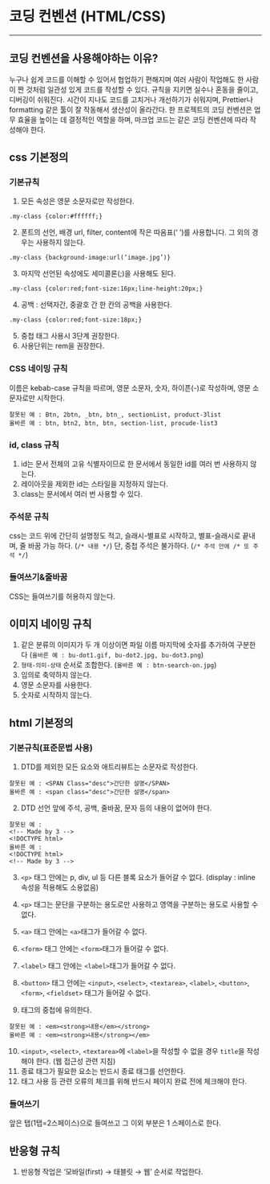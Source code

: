 # 코딩 컨벤션 (HTML/CSS)

---

## 코딩 컨벤션을 사용해야하는 이유?

누구나 쉽게 코드를 이해할 수 있어서 협업하기 편해지며 여러 사람이 작업해도 한 사람이 짠 것처럼 일관성 있게 코드를 작성할 수 있다.
규칙을 지키면 실수나 혼동을 줄이고, 디버깅이 쉬워진다. 시간이 지나도 코드를 고치거나 개선하기가 쉬워지며, Prettier나 formatting 같은 툴이 잘 작동해서 생산성이 올라간다.
한 프로젝트의 코딩 컨벤션은 업무 효율을 높이는 데 결정적인 역할을 하며, 마크업 코드는 같은 코딩 컨벤션에 따라 작성해야 한다.

## css 기본정의

### 기본규칙

1. 모든 속성은 영문 소문자로만 작성한다.

```
.my-class {color:#ffffff;}
```

2. 폰트의 선언, 배경 url, filter, content에 작은 따옴표(‘ ’)를 사용합니다. 그 외의 경우는 사용하지 않는다.

```
.my-class {background-image:url(‘image.jpg’)}
```

3. 마지막 선언된 속성에도 세미콜론(;)을 사용해도 된다.

```
.my-class {color:red;font-size:16px;line-height:20px;}
```

4. 공백 : 선택자간, 중괄호 간 한 칸의 공백을 사용한다.

```
.my-class {color:red;font-size:18px;}
```

5. 중첩 태그 사용시 3단계 권장한다.
6. 사용단위는 rem을 권장한다.

### CSS 네이밍 규칙

이름은 kebab-case 규칙을 따르며, 영문 소문자, 숫자, 하이픈(-)로 작성하며, 영문 소문자로만 시작한다.

```
잘못된 예 : Btn, 2btn, _btn, btn_, sectionList, product-3list
올바른 예 : btn, btn2, btn, btn, section-list, procude-list3
```

### id, class 규칙

1. id는 문서 전체의 고유 식별자이므로 한 문서에서 동일한 id를 여러 번 사용하지 않는다.
2. 레이아웃을 제외한 id는 스타일을 지정하지 않는다.
3. class는 문서에서 여러 번 사용할 수 있다.

### 주석문 규칙

css는 코드 위에 간단히 설명정도 적고, 슬래시-별표로 시작하고, 별표-슬래시로 끝내며, 줄 바꿈 가능 하다. (`/* 내용 */`)
단, 중첩 주석은 불가하다. (`/* 주석 안에 /* 또 주석 */`)

### 들여쓰기&줄바꿈

CSS는 들여쓰기를 허용하지 않는다.

## 이미지 네이밍 규칙

1. 같은 분류의 이미지가 두 개 이상이면 파일 이름 마지막에 숫자를 추가하여 구분한다 (`올바른 예 : bu-dot1.gif, bu-dot2.jpg, bu-dot3.png`)
2. `형태-의미-상태` 순서로 조합한다. (`올바른 예 : btn-search-on.jpg`)
3. 임의로 축약하지 않는다.
4. 영문 소문자를 사용한다.
5. 숫자로 시작하지 않는다.

## html 기본정의

### 기본규칙(표준문법 사용)

1. DTD를 제외한 모든 요소와 애트리뷰트는 소문자로 작성한다.

```
잘못된 예 : <SPAN Class="desc">간단한 설명</SPAN>
올바른 예 : <span class="desc">간단한 설명</span>
```

2. DTD 선언 앞에 주석, 공백, 줄바꿈, 문자 등의 내용이 없어야 한다.

```
잘못된 예 :
<!-- Made by 3 -->
<!DOCTYPE html>
올바른 예 :
<!DOCTYPE html>
<!-- Made by 3 -->
```

3. `<p>` 태그 안에는 p, div, ul 등 다른 블록 요소가 들어갈 수 없다. (display : inline 속성을 적용해도 소용없음)

4. `<p>` 태그는 문단을 구분하는 용도로만 사용하고 영역을 구분하는 용도로 사용할 수 없다.

5. `<a>` 태그 안에는 `<a>`태그가 들어갈 수 없다.

6. `<form>` 태그 안에는 `<form>`태그가 들어갈 수 없다.

7. `<label>` 태그 안에는 `<label>`태그가 들어갈 수 없다.

8. `<button>` 태그 안에는 `<input>`, `<select>`, `<textarea>`, `<label>`, `<button>`, `<form>`, `<fieldset>` 태그가 들어갈 수 없다.

9. 태그의 중첩에 유의한다.

```
잘못된 예 : <em><strong>내용</em></strong>
올바른 예 : <em><strong>내용</strong></em>
```

10. `<input>`, `<select>`, `<textarea>`에 `<label>`을 작성할 수 없을 경우 `title`을 작성해야 한다. (웹 접근성 관련 지침)
11. 종료 태그가 필요한 요소는 반드시 종료 태그를 선언한다.
12. 태그 사용 등 관련 오류의 체크를 위해 반드시 페이지 완료 전에 체크해야 한다.

### 들여쓰기

앞은 탭(1탭=2스페이스)으로 들여쓰고 그 이외 부분은 1 스페이스로 한다.

## 반응형 규칙

1. 반응형 작업은 ‘모바일(first) → 태블릿 → 웹’ 순서로 작업한다.